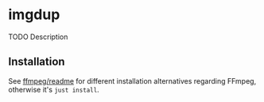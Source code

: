 # imgdup
TODO Description

## Installation
See [ffmpeg/readme](ffmpeg/README.md) for different installation
alternatives regarding FFmpeg, otherwise it's `just install`.
